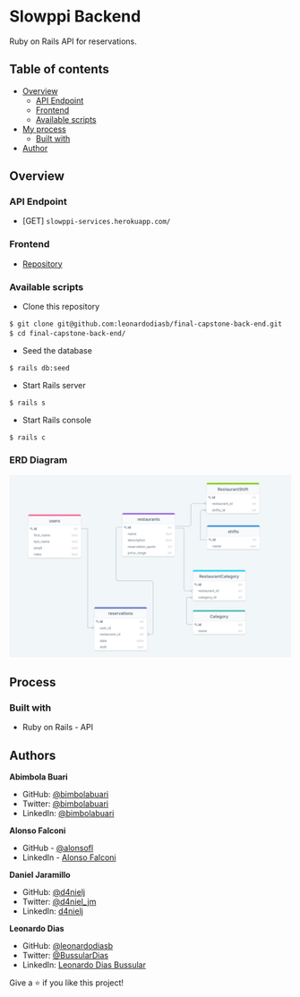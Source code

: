 # Slowppi Backend

Ruby on Rails API for reservations.

## Table of contents

- [Overview](#overview)
  - [API Endpoint](#api-endpoint)
  - [Frontend](#frontend)
  - [Available scripts](#available-scripts)
- [My process](#my-process)
  - [Built with](#built-with)
- [Author](#author)

## Overview

### API Endpoint

- [GET] `slowppi-services.herokuapp.com/`

### Frontend

- [Repository](https://github.com/alonsofl/slowppi-frontend)

### Available scripts

- Clone this repository
```bash
$ git clone git@github.com:leonardodiasb/final-capstone-back-end.git
$ cd final-capstone-back-end/
```

- Seed the database
```bash
$ rails db:seed
```

- Start Rails server
```bash
$ rails s
```

- Start Rails console
```bash
$ rails c
```

### ERD Diagram

![](erd.png)

## Process

### Built with

- Ruby on Rails - API

## Authors

**Abimbola Buari**
- GitHub: [@bimbolabuari](https://github.com/bimbolabuari)
- Twitter: [@bimbolabuari](https://twitter.com/bimbolabuari)
- LinkedIn: [@bimbolabuari](https://www.linkedin.com/in/bimbolabuari)

**Alonso Falconi**
- GitHub - [@alonsofl](https://github.com/alonsofl)
- LinkedIn - [Alonso Falconi](https://www.linkedin.com/in/alonsofalconi/)

**Daniel Jaramillo**
- GitHub: [@d4nielj](https://github.com/d4nielj)
- Twitter: [@d4niel_jm](https://twitter.com/d4niel_jm)
- LinkedIn: [d4nielj](https://linkedin.com/in/d4nielj)

**Leonardo Dias**
 - GitHub: [@leonardodiasb](https://github.com/leonardodiasb)
 - Twitter: [@BussularDias](https://twitter.com/BussularDias)
 - LinkedIn: [Leonardo Dias Bussular](https://www.linkedin.com/in/leonardo-dias-bussular-a67392178/)

Give a ⭐️ if you like this project!